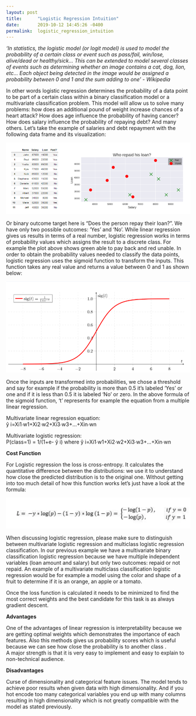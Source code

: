 ```yaml
---
layout: post
title:      "Logistic Regression Intuition"
date:       2019-10-12 14:45:26 -0400
permalink:  logistic_regression_intuition
---
```



*‘In statistics, the logistic model (or logit model) is used to model the probability of a certain class or event such as pass/fail, win/lose, alive/dead or healthy/sick... This can be extended to model several classes of events such as determining whether an image contains a cat, dog, lion, etc... Each object being detected in the image would be assigned a probability between 0 and 1 and the sum adding to one’ - Wikipedia*

In other words logistic regression determines the probability of a data point to be part of a certain class within a binary classification model or a multivariate classification problem.  This model will allow us to solve many problems: how does an additional pound of weight increase chances of a heart attack? How does age influence the probability of having cancer? How does salary influence the probability of repaying debt? And many others.  Let’s take the example of salaries and debt repayment with the following data frame and its visualization: 

![](img/46.png)

Or binary outcome target here is “Does the person repay their loan?”. We have only two possible outcomes: ‘Yes’ and ‘No’. While linear regression gives us results in terms of a real number, logistic regression works in terms of probability values which assigns the result to a discrete class. For example the plot above shows green able to pay back and red unable. In order to obtain the probability values needed to classify the data points, logistic regression uses the sigmoid function to transform the inputs. This function takes any real value and returns a value between 0 and 1 as shown below:

![](img/47.png)

Once the inputs are transformed into probabilities, we chose a threshold and say for example if the probability is more than 0.5 it’s labeled ‘Yes’ or one and if it is less than 0.5 it is labeled ‘No’ or zero. In the above formula of the sigmoid function, ‘t’ represents for example the equation from a multiple linear regression.

Multivariate linear regression equation:<br>
ŷ i=Xi1∙w1+Xi2∙w2+Xi3∙w3+...+Xin∙wn

Multivariate logistic regression:<br>
P(class=1) = 1/(1+e- ŷ i)  where  ŷ i=Xi1∙w1+Xi2∙w2+Xi3∙w3+...+Xin∙wn

**Cost Function**

For Logistic regression the loss is cross-entropy. It calculates the quantitative difference between the distributions: we use it to understand how close the predicted distribution is to the original one.  Without getting into too much detail of how this function works let’s just have a look at the formula: 

![](img/48.png)

When discussing logistic regression, please make sure to distinguish between multivariate logistic regression and multiclass logistic regression classification. In our previous example we have a multivariate binary classification logistic regression because we have multiple independent variables (loan amount and salary) but only two outcomes: repaid or not repaid. An example of a multivariate multiclass classification logistic regression would be for example a model using the color and shape of a fruit to determine if it is an orange, an apple or a tomato. 

Once the loss function is calculated it needs to be minimized to find the most correct weights and the best candidate for this task is as always gradient descent. 

**Advantages**

One of the advantages of linear regression is interpretability because we are getting optimal weights which demonstrates the importance of each features. Also this methods gives us probability scores which is useful because we can see how close the probability is to another class .<br>
A major strength is that it is very easy to implement and easy to explain to non-technical audience.

**Disadvantages**

Curse of dimensionality and categorical feature issues. The model tends to achieve poor results when given data with high dimensionality. And if you hot encode too many categorical variables you end up with many columns resulting in high dimensionality which is not greatly compatible with the model as stated previously.  




